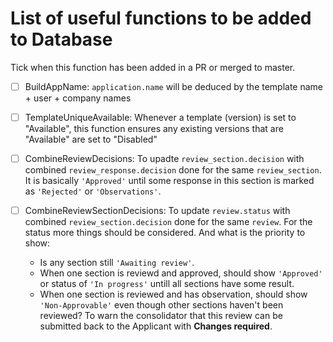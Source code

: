 # List of useful functions to be added to Database

Tick when this function has been added in a PR or merged to master.

- [ ] BuildAppName: `application.name` will be deduced by the template name + user + company names

- [ ] TemplateUniqueAvailable: Whenever a template (version) is set to "Available", this function ensures any existing versions that are "Available" are set to "Disabled"

- [ ] CombineReviewDecisions: To upadte `review_section.decision` with combined `review_response.decision` done for the same `review_section`. It is basically `'Approved'` until some response in this section is marked as `'Rejected'` or `'Observations'`.

- [ ] CombineReviewSectionDecisions: To update `review.status` with combined `review_section.decision` done for the same `review`. For the status more things should be considered. And what is the priority to show:

  - Is any section still `'Awaiting review'`.
  - When one section is reviewd and approved, should show `'Approved'` or status of `'In progress'` untill all sections have some result.
  - When one section is reviewed and has observation, should show `'Non-Approvable'` even though other sections haven't been reviewed? To warn the consolidator that this review can be submitted back to the Applicant with **Changes required**.
